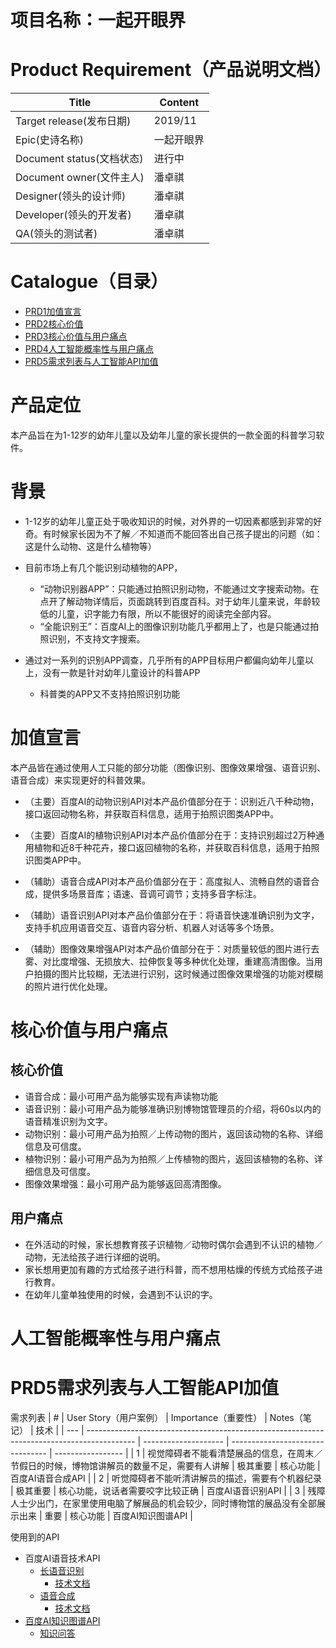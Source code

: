 # 项目名称：一起开眼界
# Product Requirement（产品说明文档）

| Title                     | Content |
| ------------------------- | ------- |
| Target release(发布日期)  | 2019/11 |
| Epic(史诗名称)            | 一起开眼界 |
| Document status(文档状态) | 进行中  |
| Document owner(文件主人)  | 潘卓祺  |
| Designer(领头的设计师)    | 潘卓祺  |
| Developer(领头的开发者)   | 潘卓祺  |
| QA(领头的测试者)          | 潘卓祺  |

# Catalogue（目录）
- [PRD1加值宣言](#加值宣言)
- [PRD2核心价值](#核心价值)
- [PRD3核心价值与用户痛点](#核心价值与用户痛点)
- [PRD4人工智能概率性与用户痛点](#人工智能概率性与用户痛点)
- [PRD5需求列表与人工智能API加值](#需求列表与人工智能API加值)


# 产品定位
本产品旨在为1-12岁的幼年儿童以及幼年儿童的家长提供的一款全面的科普学习软件。

# 背景
- 1-12岁的幼年儿童正处于吸收知识的时候，对外界的一切因素都感到非常的好奇。有时候家长因为不了解／不知道而不能回答出自己孩子提出的问题（如：这是什么动物、这是什么植物等）
- 目前市场上有几个能识别动植物的APP，
    - “动物识别器APP”：只能通过拍照识别动物，不能通过文字搜索动物。在点开了解动物详情后，页面跳转到百度百科。对于幼年儿童来说，年龄较低的儿童，识字能力有限，所以不能很好的阅读完全部内容。
    - “全能识别王”：百度AI上的图像识别功能几乎都用上了，也是只能通过拍照识别，不支持文字搜索。
  
- 通过对一系列的识别APP调查，几乎所有的APP目标用户都偏向幼年儿童以上，没有一款是针对幼年儿童设计的科普APP
    - 科普类的APP又不支持拍照识别功能

# 加值宣言

本产品皆在通过使用人工只能的部分功能（图像识别、图像效果增强、语音识别、语音合成）来实现更好的科普效果。

- （主要）百度AI的动物识别API对本产品价值部分在于：识别近八千种动物，接口返回动物名称，并获取百科信息，适用于拍照识图类APP中。
   
- （主要）百度AI的植物识别API对本产品价值部分在于：支持识别超过2万种通用植物和近8千种花卉，接口返回植物的名称，并获取百科信息，适用于拍照识图类APP中。
 
- （辅助）语音合成API对本产品价值部分在于：高度拟人、流畅自然的语音合成，提供多场景音库；语速、音调可调节；支持多音字标注。

- （辅助）语音识别API对本产品价值部分在于：将语音快速准确识别为文字，支持手机应用语音交互、语音内容分析、机器人对话等多个场景。

- （辅助）图像效果增强API对本产品价值部分在于：对质量较低的图片进行去雾、对比度增强、无损放大、拉伸恢复等多种优化处理，重建高清图像。当用户拍摄的图片比较糊，无法进行识别，这时候通过图像效果增强的功能对模糊的照片进行优化处理。


# 核心价值与用户痛点
## 核心价值
- 语音合成：最小可用产品为能够实现有声读物功能
- 语音识别：最小可用产品为能够准确识别博物馆管理员的介绍，将60s以内的语音精准识别为文字。
- 动物识别：最小可用产品为拍照／上传动物的图片，返回该动物的名称、详细信息及可信度。
- 植物识别：最小可用产品为为拍照／上传植物的图片，返回该植物的名称、详细信息及可信度。
- 图像效果增强：最小可用产品为能够返回高清图像。

## 用户痛点
- 在外活动的时候，家长想教育孩子识植物／动物时偶尔会遇到不认识的植物／动物，无法给孩子进行详细的说明。
- 家长想用更加有趣的方式给孩子进行科普，而不想用枯燥的传统方式给孩子进行教育。
- 在幼年儿童单独使用的时候，会遇到不认识的字。

# 人工智能概率性与用户痛点 

# PRD5需求列表与人工智能API加值

需求列表
| #   | User Story（用户案例）                                                                     | Importance（重要性） | Notes（笔记）                    | 技术              |
| --- | ------------------------------------------------------------------------------------------ | -------------------- | -------------------------------- | ----------------- |
| 1   | 视觉障碍者不能看清楚展品的信息，在周末／节假日的时候，博物馆讲解员的数量不足，需要有人讲解 | 极其重要             | 核心功能                         | 百度AI语音合成API |
| 2   | 听觉障碍者不能听清讲解员的描述，需要有个机器纪录                                           | 极其重要             | 核心功能，说话者需要咬字比较正确 | 百度AI语音识别API |
| 3   | 残障人士少出门，在家里使用电脑了解展品的机会较少，同时博物馆的展品没有全部展示出来         | 重要                 | 核心功能                         | 百度AI知识图谱API |



使用到的API
- 百度AI语音技术API
    - [长语音识别](https://ai.baidu.com/tech/speech/lsr)
        - [技术文档](https://ai.baidu.com/docs/#/ASR-Online-Python-SDK/top)
    - [语音合成](https://ai.baidu.com/tech/speech/tts)
        - [技术文档](https://ai.baidu.com/docs#/TTS-Online-Python-SDK/top)
- [百度AI知识图谱API](https://ai.baidu.com/tech/cognitive)
    - [知识问答](https://ai.baidu.com/tech/kg/wenda)